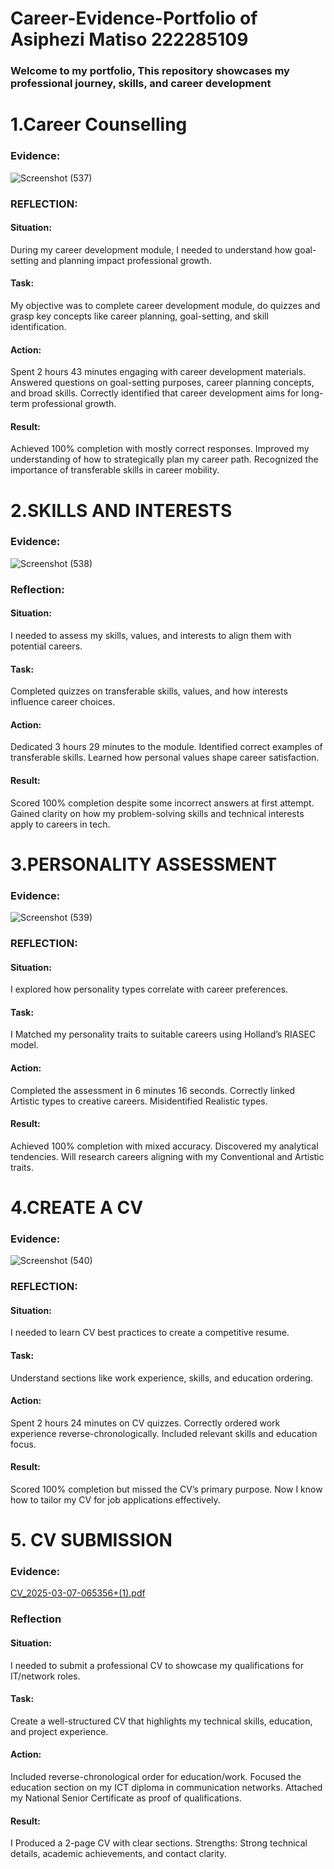 # Career-Evidence-Portfolio of Asiphezi Matiso 222285109
### Welcome to my portfolio, This repository showcases my professional journey, skills, and career development
# 1.Career Counselling 
### Evidence:
![Screenshot (537)](https://github.com/user-attachments/assets/83971d74-091f-41bd-bc01-2e32c35cd725)
### REFLECTION:
#### Situation:
During my career development module, I needed to understand how goal-setting and planning impact professional growth.
#### Task:
My objective was to complete career development module, do quizzes and grasp key concepts like career planning, goal-setting, and skill identification.
#### Action:
Spent 2 hours 43 minutes engaging with career development materials.
Answered questions on goal-setting purposes, career planning concepts, and broad skills.
Correctly identified that career development aims for long-term professional growth.
#### Result:
Achieved 100% completion with mostly correct responses.
Improved my understanding of how to strategically plan my career path.
Recognized the importance of transferable skills in career mobility.

# 2.SKILLS AND INTERESTS 
### Evidence: 
![Screenshot (538)](https://github.com/user-attachments/assets/6af82b4f-3b4d-4793-a9d7-f48d505bf243)
### Reflection:
#### Situation:
I needed to assess my skills, values, and interests to align them with potential careers.
#### Task:
Completed quizzes on transferable skills, values, and how interests influence career choices.
#### Action:
Dedicated 3 hours 29 minutes to the module.
Identified correct examples of transferable skills.
Learned how personal values shape career satisfaction.
#### Result:
Scored 100% completion despite some incorrect answers at first attempt.
Gained clarity on how my problem-solving skills and technical interests apply to careers in tech.
# 3.PERSONALITY ASSESSMENT 
### Evidence:
![Screenshot (539)](https://github.com/user-attachments/assets/feb53cf3-60bd-409e-8af7-14d9dbe0f279)
### REFLECTION:
#### Situation:
I explored how personality types correlate with career preferences.
#### Task:
I Matched my personality traits to suitable careers using Holland’s RIASEC model.
#### Action:
Completed the assessment in 6 minutes 16 seconds.
Correctly linked Artistic types to creative careers.
Misidentified Realistic types.
#### Result:
Achieved 100% completion with mixed accuracy.
Discovered my analytical tendencies.
Will research careers aligning with my Conventional and Artistic traits.
# 4.CREATE A CV  
### Evidence:
![Screenshot (540)](https://github.com/user-attachments/assets/9c5c0cd4-2983-4abc-b097-bf287a01b665)
### REFLECTION:
#### Situation:
I needed to learn CV best practices to create a competitive resume.
#### Task:
Understand sections like work experience, skills, and education ordering.
#### Action:
Spent 2 hours 24 minutes on CV quizzes.
Correctly ordered work experience reverse-chronologically.
Included relevant skills and education focus.
#### Result:
Scored 100% completion but missed the CV’s primary purpose.
Now I know how to tailor my CV for job applications effectively.
# 5. CV SUBMISSION 
### Evidence:
[CV_2025-03-07-065356+(1).pdf](https://github.com/user-attachments/files/20375700/CV_2025-03-07-065356%2B.1.pdf)
### Reflection
#### Situation:
I needed to submit a professional CV to showcase my qualifications for IT/network roles.
#### Task:
Create a well-structured CV that highlights my technical skills, education, and project experience.
#### Action:
Included reverse-chronological order for education/work.
Focused the education section on my ICT diploma in communication networks.
Attached my National Senior Certificate as proof of qualifications.
#### Result:
I Produced a 2-page CV with clear sections.
Strengths: Strong technical details, academic achievements, and contact clarity.
